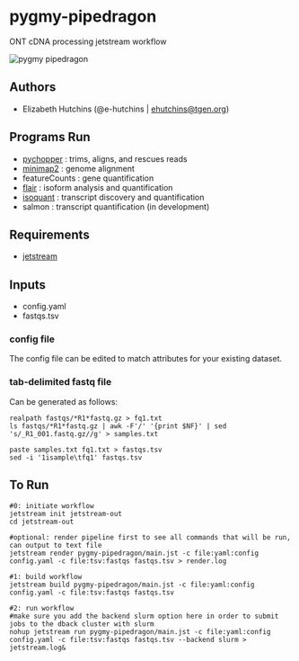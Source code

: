 # pygmy-pipedragon
ONT cDNA processing jetstream workflow

![pygmy pipedragon](https://upload.wikimedia.org/wikipedia/commons/thumb/f/f3/Kyonemichthys_rumengani.jpg/783px-Kyonemichthys_rumengani.jpg)

## Authors

* Elizabeth Hutchins (@e-hutchins | ehutchins@tgen.org)

## Programs Run

- [pychopper](https://github.com/nanoporetech/pychopper) : trims, aligns, and rescues reads
- [minimap2](https://github.com/lh3/minimap2#install) : genome alignment
- featureCounts : gene quantification
- [flair](https://github.com/BrooksLabUCSC/flair#condaenv) : isoform analysis and quantification
- [isoquant](https://github.com/ablab/IsoQuant) : transcript discovery and quantification
- salmon : transcript quantification (in development)

## Requirements

- [jetstream](https://github.com/tgen/jetstream)

## Inputs

- config.yaml
- fastqs.tsv

### config file
The config file can be edited to match attributes for your existing dataset.

### tab-delimited fastq file
Can be generated as follows:

```
realpath fastqs/*R1*fastq.gz > fq1.txt
ls fastqs/*R1*fastq.gz | awk -F'/' '{print $NF}' | sed 's/_R1_001.fastq.gz//g' > samples.txt

paste samples.txt fq1.txt > fastqs.tsv
sed -i '1isample\tfq1' fastqs.tsv
```

## To Run
```
#0: initiate workflow
jetstream init jetstream-out
cd jetstream-out

#optional: render pipeline first to see all commands that will be run, can output to text file
jetstream render pygmy-pipedragon/main.jst -c file:yaml:config config.yaml -c file:tsv:fastqs fastqs.tsv > render.log

#1: build workflow
jetstream build pygmy-pipedragon/main.jst -c file:yaml:config config.yaml -c file:tsv:fastqs fastqs.tsv

#2: run workflow
#make sure you add the backend slurm option here in order to submit jobs to the dback cluster with slurm
nohup jetstream run pygmy-pipedragon/main.jst -c file:yaml:config config.yaml -c file:tsv:fastqs fastqs.tsv --backend slurm > jetstream.log&
```
